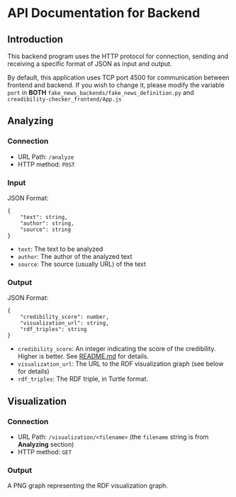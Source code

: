 # API Documentation for Backend

## Introduction

This backend program uses the HTTP protocol for connection, sending and receiving a specific format of JSON as input and output.

By default, this application uses TCP port 4500 for communication between frontend and backend. If you wish to change it, please modify the variable `port` in **BOTH** `fake_news_backends/fake_news_definition.py` and `creadibility-checker_frontend/App.js`

## Analyzing

### Connection

* URL Path: `/analyze`
* HTTP method: `POST`

### Input

JSON Format:

```plain
{
    "text": string,
    "author": string,
    "source": string
}
```

* `text`: The text to be analyzed
* `author`: The author of the analyzed text
* `source`: The source (usually URL) of the text

### Output

JSON Format:

```plain
{
    "credibility_score": number,
    "visualization_url": string,
    "rdf_triples": string
}
```

* `credibility_score`: An integer indicating the score of the credibility. Higher is better. See [README.md](../README.md) for details.
* `visualization_url`: The URL to the RDF visualization graph (see below for details)
* `rdf_triples`: The RDF triple, in Turtle format.

## Visualization

### Connection

* URL Path: `/visualization/<filename>` (the `filename` string is from **Analyzing** section)
* HTTP method: `GET`

### Output

A PNG graph representing the RDF visualization graph.
